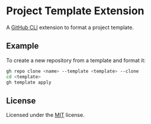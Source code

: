 # Project Template Extension

A [GitHub CLI] extension to format a project template.

## Example

To create a new repository from a template and format it:

```bash
gh repo clone <name> --template <template> --clone
cd <template>
gh template apply
```

## License

Licensed under the [MIT](LICENSE.txt) license.

[GitHub CLI]: https://github.com/cli/cli
